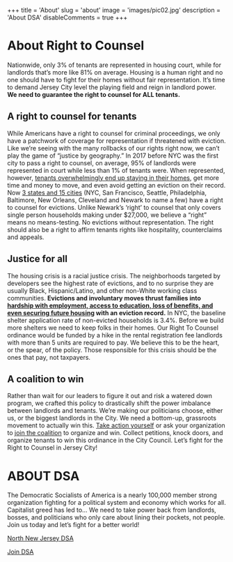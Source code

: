 +++
title = 'About'
slug = 'about'
image = 'images/pic02.jpg'
description = 'About DSA'
disableComments = true
+++
# About Right to Counsel 

Nationwide, only 3% of tenants are represented in housing court, while for landlords that’s more like 81% on average. Housing is a human right and no one should have to fight for their homes without fair representation. It’s time to demand Jersey City level the playing field and reign in landlord power. **We need to guarantee the right to counsel for ALL tenants.**

## A right to counsel for tenants

While Americans have a right to counsel for criminal proceedings, we only have a patchwork of coverage for representation if threatened with eviction. Like we’re seeing with the many rollbacks of our rights right now, we can’t play the game of “justice by geography.” In 2017 before NYC was the first city to pass a right to counsel, on average, 95% of landlords were represented in court while less than 1% of tenants were. When represented, however, [tenants overwhelmingly end up staying in their homes](http://civilrighttocounsel.org/uploaded_files/275/NCCRC_2021_eviction_RTC_talking_points.pdf), get more time and money to move, and even avoid getting an eviction on their record. Now [3 states and 15 cities](https://drive.google.com/file/d/1bqYFObTyKTImXtgNwz7xdq3qeUIXkyyN/view) (NYC, San Francisco, Seattle, Philadelphia, Baltimore, New Orleans, Cleveland and Newark to name a few) have a right to counsel for evictions. Unlike Newark’s ‘right’ to counsel that only covers single person households making under $27,000, we believe a “right” means no means-testing. No evictions without representation. The right should also be a right to affirm tenants rights like hospitality, counterclaims and appeals. 

## Justice for all

The housing crisis is a racial justice crisis. The neighborhoods targeted by developers see the highest rate of evictions, and to no surprise they are usually Black, Hispanic/Latino, and other non-White working class communities. **Evictions and involuntary moves thrust families into [hardship with employment, access to education, loss of benefits, and even securing future housing](https://www.aclu.org/report/no-eviction-without-representation?redirect=evictionbrief) with an eviction record.** In NYC, the baseline shelter application rate of non-evicted households is 3.4%. Before we build more shelters we need to keep folks in their homes. Our Right To Counsel ordinance would be funded by a hike in the rental registration fee landlords with more than 5 units are required to pay. We believe this to be the heart, or the spear, of the policy. Those responsible for this crisis should be the ones that pay, not taxpayers.

## A coalition to win

Rather than wait for our leaders to figure it out and risk a watered down program, we crafted this policy to drastically shift the power imbalance between landlords and tenants. We’re making our politicians choose, either us, or the biggest landlords in the City. We need a bottom-up, grassroots movement to actually win this. [Take action yourself](/takeaction) or ask your organization to [join the coalition](https://docs.google.com/document/d/16bCq2CavimrqEcziinqsNUi6VhTPvrc1rND_B-Hl3aE/edit) to organize and win. Collect petitions, knock doors, and organize tenants to win this ordinance in the City Council. Let’s fight for the Right to Counsel in Jersey City!

# ABOUT DSA

The Democratic Socialists of America is a nearly 100,000 member strong organization fighting for a political system and economy which works for all. Capitalist greed has led to… We need to take power back from landlords, bosses, and politicians who only care about lining their pockets, not people. Join us today and let’s fight for a better world!

[North New Jersey DSA](https://north.dsanj.org/)

[Join DSA](https://act.dsausa.org/donate/membership/)